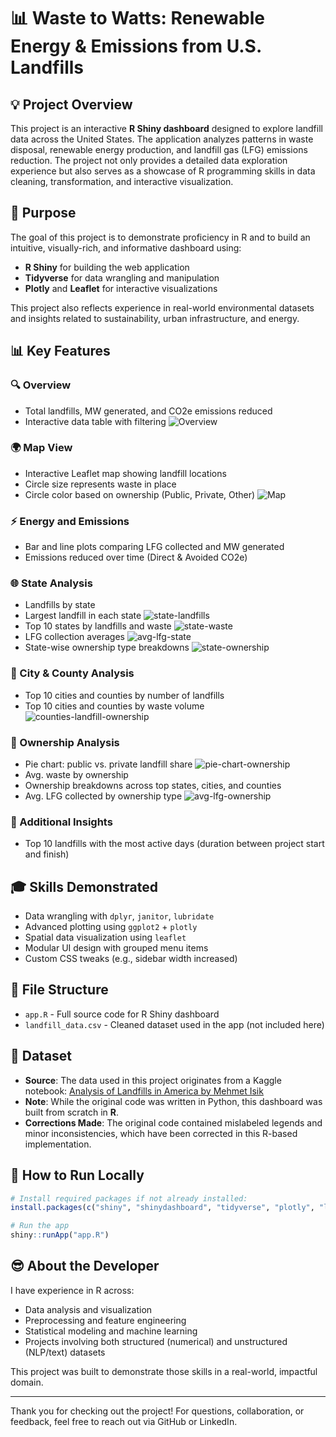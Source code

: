 # 📊 Waste to Watts: Renewable Energy & Emissions from U.S. Landfills

## 💡 Project Overview

This project is an interactive **R Shiny dashboard** designed to explore landfill data across the United States. The application analyzes patterns in waste disposal, renewable energy production, and landfill gas (LFG) emissions reduction. The project not only provides a detailed data exploration experience but also serves as a showcase of R programming skills in data cleaning, transformation, and interactive visualization.

## 🚀 Purpose

The goal of this project is to demonstrate proficiency in R and to build an intuitive, visually-rich, and informative dashboard using:

- **R Shiny** for building the web application
- **Tidyverse** for data wrangling and manipulation
- **Plotly** and **Leaflet** for interactive visualizations

This project also reflects experience in real-world environmental datasets and insights related to sustainability, urban infrastructure, and energy.

## 📊 Key Features

### 🔍 Overview

- Total landfills, MW generated, and CO2e emissions reduced
- Interactive data table with filtering
  ![Overview](images/overview.png)

### 🌍 Map View

- Interactive Leaflet map showing landfill locations
- Circle size represents waste in place
- Circle color based on ownership (Public, Private, Other)
  ![Map](images/map.png)

### ⚡ Energy and Emissions

- Bar and line plots comparing LFG collected and MW generated
- Emissions reduced over time (Direct & Avoided CO2e)

### 🌐 State Analysis

- Landfills by state
- Largest landfill in each state
  ![state-landfills](images/largest_landfill_state.png)
- Top 10 states by landfills and waste
  ![state-waste](images/most_waste_states.png)
- LFG collection averages
  ![avg-lfg-state](images/avg_lfg_state.png)
- State-wise ownership type breakdowns
  ![state-ownership](images/state_landfill_ownership_type.png)

### 🌆 City & County Analysis

- Top 10 cities and counties by number of landfills
- Top 10 cities and counties by waste volume
  ![counties-landfill-ownership](images/counties_landfill_ownership.png)

### 🏢 Ownership Analysis

- Pie chart: public vs. private landfill share
  ![pie-chart-ownership](images/pie_chart.png)
- Avg. waste by ownership
- Ownership breakdowns across top states, cities, and counties
- Avg. LFG collected by ownership type
  ![avg-lfg-ownership](images/avg_lfg_ownership.png)
### 🔬 Additional Insights

- Top 10 landfills with the most active days (duration between project start and finish)

## 🎓 Skills Demonstrated

- Data wrangling with `dplyr`, `janitor`, `lubridate`
- Advanced plotting using `ggplot2` + `plotly`
- Spatial data visualization using `leaflet`
- Modular UI design with grouped menu items
- Custom CSS tweaks (e.g., sidebar width increased)

## 📂 File Structure

- `app.R` - Full source code for R Shiny dashboard
- `landfill_data.csv` - Cleaned dataset used in the app (not included here)

## 🔹 Dataset

- **Source**: The data used in this project originates from a Kaggle notebook:
  [Analysis of Landfills in America by Mehmet Isik](https://www.kaggle.com/code/mehmetisik/analysis-of-landfills-in-america/notebook)
- **Note**: While the original code was written in Python, this dashboard was built from scratch in **R**.
- **Corrections Made**: The original code contained mislabeled legends and minor inconsistencies, which have been corrected in this R-based implementation.

## 🚜 How to Run Locally

```r
# Install required packages if not already installed:
install.packages(c("shiny", "shinydashboard", "tidyverse", "plotly", "leaflet", "DT", "lubridate", "janitor"))

# Run the app
shiny::runApp("app.R")
```

## 😎 About the Developer

I have experience in R across:

- Data analysis and visualization
- Preprocessing and feature engineering
- Statistical modeling and machine learning
- Projects involving both structured (numerical) and unstructured (NLP/text) datasets

This project was built to demonstrate those skills in a real-world, impactful domain.

---

Thank you for checking out the project!
For questions, collaboration, or feedback, feel free to reach out via GitHub or LinkedIn.
